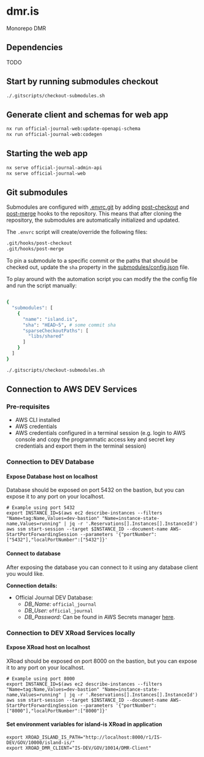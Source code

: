 # dmr.is

Monorepo DMR

## Dependencies

TODO

## Start by running submodules checkout

```bash
./.gitscripts/checkout-submodules.sh
```

## Generate client and schemas for web app

```bash
nx run official-journal-web:update-openapi-schema
nx run official-journal-web:codegen
```

## Starting the web app

```bash
nx serve official-journal-admin-api
nx serve official-journal-web
```

## Git submodules

Submodules are configured with [.envrc.git](./.envrc.git) by adding [post-checkout](https://git-scm.com/docs/githooks#_post_checkout) and [post-merge](https://git-scm.com/docs/githooks#_post_merge) hooks to the repository. This means that after cloning the repository, the submodules are automatically initialized and updated.

The `.envrc` script will create/override the following files:

```bash
.git/hooks/post-checkout
.git/hooks/post-merge
```

To pin a submodule to a specific commit or the paths that should be checked out, update the `sha` property in the [submodules/config.json](./submodules/config.json) file.

To play around with the automation script you can modify the the config file and run the script manually:

```bash

{
  "submodules": [
    {
      "name": "island.is",
      "sha": "HEAD~5", # some commit sha
      "sparseCheckoutPaths": [
        "libs/shared"
      ]
    }
  ]
}

./.gitscripts/checkout-submodules.sh
```

## Connection to AWS DEV Services

### Pre-requisites

- AWS CLI installed
- AWS credentials
- AWS credentials configured in a terminal session (e.g. login to AWS console and copy the programmatic access key and secret key credentials and export them in the terminal session)


### Connection to DEV Database

#### Expose Database host on localhost

Database should be exposed on port 5432 on the bastion, but you can expose it to any port on your localhost.

```shell
# Example using port 5432
export INSTANCE_ID=$(aws ec2 describe-instances --filters "Name=tag:Name,Values=dev-bastion" "Name=instance-state-name,Values=running" | jq -r '.Reservations[].Instances[].InstanceId')
aws ssm start-session --target $INSTANCE_ID --document-name AWS-StartPortForwardingSession --parameters '{"portNumber":["5432"],"localPortNumber":["5432"]}'
```

#### Connect to database

After exposing the database you can connect to it using any database client you would like.

**Connection details:**

* Official Journal DEV Database:
  * *DB_Name:* `official_journal`
  * *DB_User:* `official_journal`
  * *DB_Password:* Can be found in AWS Secrets manager [here](https://eu-west-1.console.aws.amazon.com/secretsmanager/secret?name=utgafa_user_password20240130130225816700000001&region=eu-west-1&tab=overview).

### Connection to DEV XRoad Services locally

#### Expose XRoad host on localhost

XRoad should be exposed on port 8000 on the bastion, but you can expose it to any port on your localhost.

```shell
# Example using port 8000
export INSTANCE_ID=$(aws ec2 describe-instances --filters "Name=tag:Name,Values=dev-bastion" "Name=instance-state-name,Values=running" | jq -r '.Reservations[].Instances[].InstanceId')
aws ssm start-session --target $INSTANCE_ID --document-name AWS-StartPortForwardingSession --parameters '{"portNumber":["8000"],"localPortNumber":["8000"]}'
```

#### Set environment variables for island-is XRoad in application

```shell
export XROAD_ISLAND_IS_PATH="http://localhost:8000/r1/IS-DEV/GOV/10000/island-is/"
export XROAD_DMR_CLIENT="IS-DEV/GOV/10014/DMR-Client"
```
